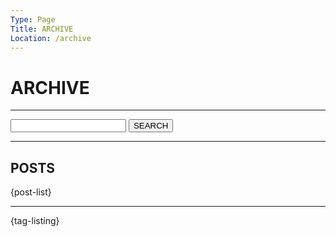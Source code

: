 ```yaml
---
Type: Page
Title: ARCHIVE
Location: /archive
---
```


# ARCHIVE

---

<form action="/" method="get" class="search">
<label for="search"></label>
<input type="text" name="search">
<button type="submit">SEARCH</button>
</form>

---

## POSTS

{post-list}

---

{tag-listing}
